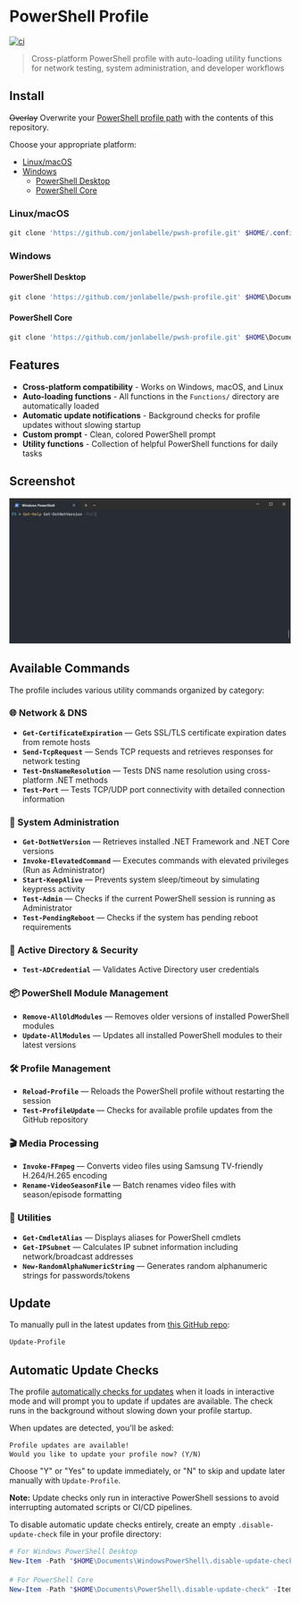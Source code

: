 # PowerShell Profile

[![ci](https://github.com/jonlabelle/pwsh-profile/actions/workflows/ci.yml/badge.svg)](https://github.com/jonlabelle/pwsh-profile/actions/workflows/ci.yml)

> Cross-platform PowerShell profile with auto-loading utility functions for network testing, system administration, and developer workflows

## Install

~~Overlay~~ Overwrite your [PowerShell profile path](https://gist.github.com/jonlabelle/f2a4fdd989dbfe59e444e0beaf07bcc9) with the contents of this repository.

Choose your appropriate platform:

- [Linux/macOS](#linuxmacos)
- [Windows](#windows)
  - [PowerShell Desktop](#powershell-desktop)
  - [PowerShell Core](#powershell-core)

### Linux/macOS

```powershell
git clone 'https://github.com/jonlabelle/pwsh-profile.git' $HOME/.config/powershell
```

### Windows

#### PowerShell Desktop

```powershell
git clone 'https://github.com/jonlabelle/pwsh-profile.git' $HOME\Documents\WindowsPowerShell
```

#### PowerShell Core

```powershell
git clone 'https://github.com/jonlabelle/pwsh-profile.git' $HOME\Documents\PowerShell
```

## Features

- **Cross-platform compatibility** - Works on Windows, macOS, and Linux
- **Auto-loading functions** - All functions in the `Functions/` directory are automatically loaded
- **Automatic update notifications** - Background checks for profile updates without slowing startup
- **Custom prompt** - Clean, colored PowerShell prompt
- **Utility functions** - Collection of helpful PowerShell functions for daily tasks

## Screenshot

![PowerShell Profile in Windows Terminal](term-screen-shot.png)

## Available Commands

The profile includes various utility commands organized by category:

### 🌐 Network & DNS

- **`Get-CertificateExpiration`** — Gets SSL/TLS certificate expiration dates from remote hosts
- **`Send-TcpRequest`** — Sends TCP requests and retrieves responses for network testing
- **`Test-DnsNameResolution`** — Tests DNS name resolution using cross-platform .NET methods
- **`Test-Port`** — Tests TCP/UDP port connectivity with detailed connection information

### 🔧 System Administration

- **`Get-DotNetVersion`** — Retrieves installed .NET Framework and .NET Core versions
- **`Invoke-ElevatedCommand`** — Executes commands with elevated privileges (Run as Administrator)
- **`Start-KeepAlive`** — Prevents system sleep/timeout by simulating keypress activity
- **`Test-Admin`** — Checks if the current PowerShell session is running as Administrator
- **`Test-PendingReboot`** — Checks if the system has pending reboot requirements

### 🔐 Active Directory & Security

- **`Test-ADCredential`** — Validates Active Directory user credentials

### 📦 PowerShell Module Management

- **`Remove-AllOldModules`** — Removes older versions of installed PowerShell modules
- **`Update-AllModules`** — Updates all installed PowerShell modules to their latest versions

### 🛠️ Profile Management

- **`Reload-Profile`** — Reloads the PowerShell profile without restarting the session
- **`Test-ProfileUpdate`** — Checks for available profile updates from the GitHub repository

### 🎬 Media Processing

- **`Invoke-FFmpeg`** — Converts video files using Samsung TV-friendly H.264/H.265 encoding
- **`Rename-VideoSeasonFile`** — Batch renames video files with season/episode formatting

### 🔧 Utilities

- **`Get-CmdletAlias`** — Displays aliases for PowerShell cmdlets
- **`Get-IPSubnet`** — Calculates IP subnet information including network/broadcast addresses
- **`New-RandomAlphaNumericString`** — Generates random alphanumeric strings for passwords/tokens

## Update

To manually pull in the latest updates from [this GitHub repo](https://github.com/jonlabelle/pwsh-profile):

```powershell
Update-Profile
```

## Automatic Update Checks

The profile [automatically checks for updates](./Functions/Test-ProfileUpdate.ps1) when it loads in interactive mode and will prompt you to update if updates are available. The check runs in the background without slowing down your profile startup.

When updates are detected, you'll be asked:

```text
Profile updates are available!
Would you like to update your profile now? (Y/N)
```

Choose "Y" or "Yes" to update immediately, or "N" to skip and update later manually with `Update-Profile`.

**Note:** Update checks only run in interactive PowerShell sessions to avoid interrupting automated scripts or CI/CD pipelines.

To disable automatic update checks entirely, create an empty `.disable-update-check` file in your profile directory:

```powershell
# For Windows PowerShell Desktop
New-Item -Path "$HOME\Documents\WindowsPowerShell\.disable-update-check" -ItemType File

# For PowerShell Core
New-Item -Path "$HOME\Documents\PowerShell\.disable-update-check" -ItemType File
```
